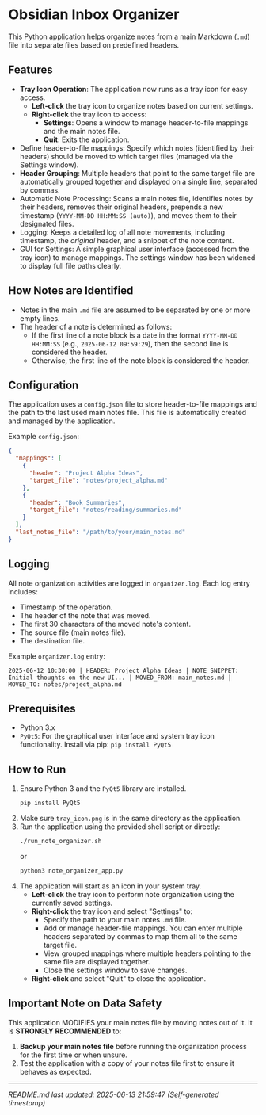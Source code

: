 # Obsidian Inbox Organizer

This Python application helps organize notes from a main Markdown (`.md`) file into separate files based on predefined headers.

## Features

-   **Tray Icon Operation**: The application now runs as a tray icon for easy access.
    -   **Left-click** the tray icon to organize notes based on current settings.
    -   **Right-click** the tray icon to access:
        -   **Settings**: Opens a window to manage header-to-file mappings and the main notes file.
        -   **Quit**: Exits the application.
-   Define header-to-file mappings: Specify which notes (identified by their headers) should be moved to which target files (managed via the Settings window).
-   **Header Grouping**: Multiple headers that point to the same target file are automatically grouped together and displayed on a single line, separated by commas.
-   Automatic Note Processing: Scans a main notes file, identifies notes by their headers, removes their original headers, prepends a new timestamp (`YYYY-MM-DD HH:MM:SS (auto)`), and moves them to their designated files.
-   Logging: Keeps a detailed log of all note movements, including timestamp, the *original* header, and a snippet of the note content.
-   GUI for Settings: A simple graphical user interface (accessed from the tray icon) to manage mappings. The settings window has been widened to display full file paths clearly.

## How Notes are Identified

-   Notes in the main `.md` file are assumed to be separated by one or more empty lines.
-   The header of a note is determined as follows:
    -   If the first line of a note block is a date in the format `YYYY-MM-DD HH:MM:SS` (e.g., `2025-06-12 09:59:29`), then the second line is considered the header.
    -   Otherwise, the first line of the note block is considered the header.

## Configuration

The application uses a `config.json` file to store header-to-file mappings and the path to the last used main notes file. This file is automatically created and managed by the application.

Example `config.json`:
```json
{
  "mappings": [
    {
      "header": "Project Alpha Ideas",
      "target_file": "notes/project_alpha.md"
    },
    {
      "header": "Book Summaries",
      "target_file": "notes/reading/summaries.md"
    }
  ],
  "last_notes_file": "/path/to/your/main_notes.md"
}
```

## Logging

All note organization activities are logged in `organizer.log`. Each log entry includes:
-   Timestamp of the operation.
-   The header of the note that was moved.
-   The first 30 characters of the moved note's content.
-   The source file (main notes file).
-   The destination file.

Example `organizer.log` entry:
```
2025-06-12 10:30:00 | HEADER: Project Alpha Ideas | NOTE_SNIPPET: Initial thoughts on the new UI... | MOVED_FROM: main_notes.md | MOVED_TO: notes/project_alpha.md
```

## Prerequisites

-   Python 3.x
-   `PyQt5`: For the graphical user interface and system tray icon functionality. Install via pip: `pip install PyQt5`

## How to Run

1.  Ensure Python 3 and the `PyQt5` library are installed.
    ```bash
    pip install PyQt5
    ```
2.  Make sure `tray_icon.png` is in the same directory as the application.
3.  Run the application using the provided shell script or directly:
    ```bash
    ./run_note_organizer.sh
    ```
    or
    ```bash
    python3 note_organizer_app.py
    ```
4.  The application will start as an icon in your system tray.
    -   **Left-click** the tray icon to perform note organization using the currently saved settings.
    -   **Right-click** the tray icon and select "Settings" to:
        -   Specify the path to your main notes `.md` file.
        -   Add or manage header-file mappings. You can enter multiple headers separated by commas to map them all to the same target file.
        -   View grouped mappings where multiple headers pointing to the same file are displayed together.
        -   Close the settings window to save changes.
    -   **Right-click** and select "Quit" to close the application.

## Important Note on Data Safety

This application MODIFIES your main notes file by moving notes out of it. It is **STRONGLY RECOMMENDED** to:
1.  **Backup your main notes file** before running the organization process for the first time or when unsure.
2.  Test the application with a copy of your notes file first to ensure it behaves as expected.

---
*README.md last updated: 2025-06-13 21:59:47 (Self-generated timestamp)*